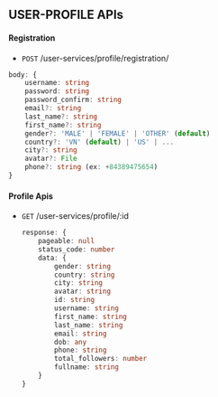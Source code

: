 ## USER-PROFILE APIs

#### Registration
- `POST` /user-services/profile/registration/
```typescript
body: {
    username: string
    password: string
    password_confirm: string
    email?: string
    last_name?: string
    first_name?: string
    gender?: 'MALE' | 'FEMALE' | 'OTHER' (default)
    country?: 'VN' (default) | 'US' | ...
    city?: string
    avatar?: File
    phone?: string (ex: +84389475654)
}
```

#### Profile Apis
- `GET` /user-services/profile/:id
    ```typescript
    response: {
        pageable: null
        status_code: number
        data: {
            gender: string
            country: string
            city: string
            avatar: string
            id: string
            username: string
            first_name: string
            last_name: string
            email: string
            dob: any
            phone: string
            total_followers: number
            fullname: string
        }
    }
    ```